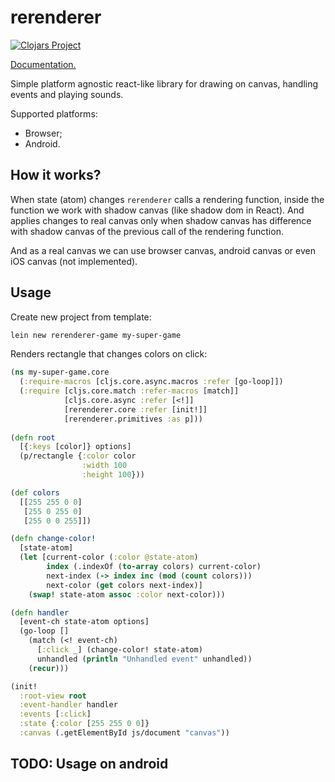 # rerenderer

[![Clojars Project](http://clojars.org/rerenderer/latest-version.svg)](http://clojars.org/rerenderer)

[Documentation.](https://rerenderer.github.io/rerenderer/)

Simple platform agnostic react-like library for drawing on canvas,
handling events and playing sounds.

Supported platforms:

- Browser;
- Android.

## How it works?

When state (atom) changes `rerenderer` calls a rendering function,
inside the function we work with shadow canvas (like shadow dom in React).
And applies changes to real canvas only when shadow canvas has difference
with shadow canvas of the previous call of the rendering function.
 
And as a real canvas we can use browser canvas, android canvas
or even iOS canvas (not implemented).

## Usage

Create new project from template:

```bash
lein new rerenderer-game my-super-game
```

Renders rectangle that changes colors on click:

```clojure
(ns my-super-game.core
  (:require-macros [cljs.core.async.macros :refer [go-loop]])
  (:require [cljs.core.match :refer-macros [match]]
            [cljs.core.async :refer [<!]]
            [rerenderer.core :refer [init!]]
            [rerenderer.primitives :as p]))
    
(defn root
  [{:keys [color]} options]
  (p/rectangle {:color color
                :width 100
                :height 100}))

(def colors
  [[255 255 0 0]
   [255 0 255 0]
   [255 0 0 255]])

(defn change-color!
  [state-atom]
  (let [current-color (:color @state-atom)
        index (.indexOf (to-array colors) current-color)
        next-index (-> index inc (mod (count colors)))
        next-color (get colors next-index)]
    (swap! state-atom assoc :color next-color)))

(defn handler
  [event-ch state-atom options]
  (go-loop []
    (match (<! event-ch)
      [:click _] (change-color! state-atom)
      unhandled (println "Unhandled event" unhandled))
    (recur)))

(init!
  :root-view root
  :event-handler handler
  :events [:click]
  :state {:color [255 255 0 0]}
  :canvas (.getElementById js/document "canvas"))

```

## TODO: Usage on android
